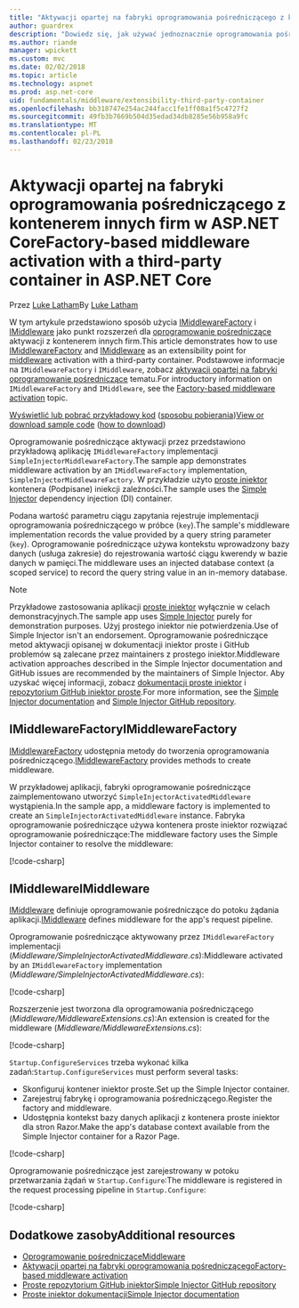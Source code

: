 ```yaml
---
title: "Aktywacji opartej na fabryki oprogramowania pośredniczącego z kontenerem innych firm w ASP.NET Core"
author: guardrex
description: "Dowiedz się, jak używać jednoznacznie oprogramowania pośredniczącego z aktywacją opartą na fabryki i kontener innych firm w ASP.NET Core."
ms.author: riande
manager: wpickett
ms.custom: mvc
ms.date: 02/02/2018
ms.topic: article
ms.technology: aspnet
ms.prod: asp.net-core
uid: fundamentals/middleware/extensibility-third-party-container
ms.openlocfilehash: bb318747e254ac244facc1fe1ff08a1f5c4727f2
ms.sourcegitcommit: 49fb3b7669b504d35edad34db8285e56b958a9fc
ms.translationtype: MT
ms.contentlocale: pl-PL
ms.lasthandoff: 02/23/2018
---
```

# <a name="factory-based-middleware-activation-with-a-third-party-container-in-aspnet-core"></a><span data-ttu-id="1d86c-103">Aktywacji opartej na fabryki oprogramowania pośredniczącego z kontenerem innych firm w ASP.NET Core</span><span class="sxs-lookup"><span data-stu-id="1d86c-103">Factory-based middleware activation with a third-party container in ASP.NET Core</span></span>

<span data-ttu-id="1d86c-104">Przez [Luke Latham](https://github.com/guardrex)</span><span class="sxs-lookup"><span data-stu-id="1d86c-104">By [Luke Latham](https://github.com/guardrex)</span></span>

<span data-ttu-id="1d86c-105">W tym artykule przedstawiono sposób użycia [IMiddlewareFactory](/dotnet/api/microsoft.aspnetcore.http.imiddlewarefactory) i [IMiddleware](/dotnet/api/microsoft.aspnetcore.http.imiddleware) jako punkt rozszerzeń dla [oprogramowanie pośredniczące](xref:fundamentals/middleware/index) aktywacji z kontenerem innych firm.</span><span class="sxs-lookup"><span data-stu-id="1d86c-105">This article demonstrates how to use [IMiddlewareFactory](/dotnet/api/microsoft.aspnetcore.http.imiddlewarefactory) and [IMiddleware](/dotnet/api/microsoft.aspnetcore.http.imiddleware) as an extensibility point for [middleware](xref:fundamentals/middleware/index) activation with a third-party container.</span></span> <span data-ttu-id="1d86c-106">Podstawowe informacje na `IMiddlewareFactory` i `IMiddleware`, zobacz [aktywacji opartej na fabryki oprogramowanie pośredniczące](xref:fundamentals/middleware/extensibility) tematu.</span><span class="sxs-lookup"><span data-stu-id="1d86c-106">For introductory information on `IMiddlewareFactory` and `IMiddleware`, see the [Factory-based middleware activation](xref:fundamentals/middleware/extensibility) topic.</span></span>

<span data-ttu-id="1d86c-107">[Wyświetlić lub pobrać przykładowy kod](https://github.com/aspnet/Docs/tree/master/aspnetcore/fundamentals/middleware/extensibility-third-party-container/sample) ([sposobu pobierania](xref:tutorials/index#how-to-download-a-sample))</span><span class="sxs-lookup"><span data-stu-id="1d86c-107">[View or download sample code](https://github.com/aspnet/Docs/tree/master/aspnetcore/fundamentals/middleware/extensibility-third-party-container/sample) ([how to download](xref:tutorials/index#how-to-download-a-sample))</span></span>

<span data-ttu-id="1d86c-108">Oprogramowanie pośredniczące aktywacji przez przedstawiono przykładową aplikację `IMiddlewareFactory` implementacji `SimpleInjectorMiddlewareFactory`.</span><span class="sxs-lookup"><span data-stu-id="1d86c-108">The sample app demonstrates middleware activation by an `IMiddlewareFactory` implementation, `SimpleInjectorMiddlewareFactory`.</span></span> <span data-ttu-id="1d86c-109">W przykładzie użyto [proste iniektor](https://simpleinjector.org) kontenera (Podpisane) iniekcji zależności.</span><span class="sxs-lookup"><span data-stu-id="1d86c-109">The sample uses the [Simple Injector](https://simpleinjector.org) dependency injection (DI) container.</span></span>

<span data-ttu-id="1d86c-110">Podana wartość parametru ciągu zapytania rejestruje implementacji oprogramowania pośredniczącego w próbce (`key`).</span><span class="sxs-lookup"><span data-stu-id="1d86c-110">The sample's middleware implementation records the value provided by a query string parameter (`key`).</span></span> <span data-ttu-id="1d86c-111">Oprogramowanie pośredniczące używa kontekstu wprowadzony bazy danych (usługa zakresie) do rejestrowania wartość ciągu kwerendy w bazie danych w pamięci.</span><span class="sxs-lookup"><span data-stu-id="1d86c-111">The middleware uses an injected database context (a scoped service) to record the query string value in an in-memory database.</span></span>

> [!NOTE]
> <span data-ttu-id="1d86c-112">Przykładowe zastosowania aplikacji [proste iniektor](https://github.com/simpleinjector/SimpleInjector) wyłącznie w celach demonstracyjnych.</span><span class="sxs-lookup"><span data-stu-id="1d86c-112">The sample app uses [Simple Injector](https://github.com/simpleinjector/SimpleInjector) purely for demonstration purposes.</span></span> <span data-ttu-id="1d86c-113">Użyj prostego iniektor nie potwierdzenia.</span><span class="sxs-lookup"><span data-stu-id="1d86c-113">Use of Simple Injector isn't an endorsement.</span></span> <span data-ttu-id="1d86c-114">Oprogramowanie pośredniczące metod aktywacji opisanej w dokumentacji iniektor proste i GitHub problemów są zalecane przez maintainers z prostego iniektor.</span><span class="sxs-lookup"><span data-stu-id="1d86c-114">Middleware activation approaches described in the Simple Injector documentation and GitHub issues are recommended by the maintainers of Simple Injector.</span></span> <span data-ttu-id="1d86c-115">Aby uzyskać więcej informacji, zobacz [dokumentacji proste iniektor](https://simpleinjector.readthedocs.io/en/latest/index.html) i [repozytorium GitHub iniektor proste](https://github.com/simpleinjector/SimpleInjector).</span><span class="sxs-lookup"><span data-stu-id="1d86c-115">For more information, see the [Simple Injector documentation](https://simpleinjector.readthedocs.io/en/latest/index.html) and [Simple Injector GitHub repository](https://github.com/simpleinjector/SimpleInjector).</span></span>

## <a name="imiddlewarefactory"></a><span data-ttu-id="1d86c-116">IMiddlewareFactory</span><span class="sxs-lookup"><span data-stu-id="1d86c-116">IMiddlewareFactory</span></span>

<span data-ttu-id="1d86c-117">[IMiddlewareFactory](/dotnet/api/microsoft.aspnetcore.http.imiddlewarefactory) udostępnia metody do tworzenia oprogramowania pośredniczącego.</span><span class="sxs-lookup"><span data-stu-id="1d86c-117">[IMiddlewareFactory](/dotnet/api/microsoft.aspnetcore.http.imiddlewarefactory) provides methods to create middleware.</span></span>

<span data-ttu-id="1d86c-118">W przykładowej aplikacji, fabryki oprogramowanie pośredniczące zaimplementowano utworzyć `SimpleInjectorActivatedMiddleware` wystąpienia.</span><span class="sxs-lookup"><span data-stu-id="1d86c-118">In the sample app, a middleware factory is implemented to create an `SimpleInjectorActivatedMiddleware` instance.</span></span> <span data-ttu-id="1d86c-119">Fabryka oprogramowanie pośredniczące używa kontenera proste iniektor rozwiązać oprogramowanie pośredniczące:</span><span class="sxs-lookup"><span data-stu-id="1d86c-119">The middleware factory uses the Simple Injector container to resolve the middleware:</span></span>

[!code-csharp[](extensibility-third-party-container/sample/Middleware/SimpleInjectorMiddlewareFactory.cs?name=snippet1&highlight=5-8,12)]

## <a name="imiddleware"></a><span data-ttu-id="1d86c-120">IMiddleware</span><span class="sxs-lookup"><span data-stu-id="1d86c-120">IMiddleware</span></span>

<span data-ttu-id="1d86c-121">[IMiddleware](/dotnet/api/microsoft.aspnetcore.http.imiddleware) definiuje oprogramowanie pośredniczące do potoku żądania aplikacji.</span><span class="sxs-lookup"><span data-stu-id="1d86c-121">[IMiddleware](/dotnet/api/microsoft.aspnetcore.http.imiddleware) defines middleware for the app's request pipeline.</span></span>

<span data-ttu-id="1d86c-122">Oprogramowanie pośredniczące aktywowany przez `IMiddlewareFactory` implementacji (*Middleware/SimpleInjectorActivatedMiddleware.cs*):</span><span class="sxs-lookup"><span data-stu-id="1d86c-122">Middleware activated by an `IMiddlewareFactory` implementation (*Middleware/SimpleInjectorActivatedMiddleware.cs*):</span></span>

[!code-csharp[](extensibility-third-party-container/sample/Middleware/SimpleInjectorActivatedMiddleware.cs?name=snippet1)]

<span data-ttu-id="1d86c-123">Rozszerzenie jest tworzona dla oprogramowania pośredniczącego (*Middleware/MiddlewareExtensions.cs*):</span><span class="sxs-lookup"><span data-stu-id="1d86c-123">An extension is created for the middleware (*Middleware/MiddlewareExtensions.cs*):</span></span>

[!code-csharp[](extensibility-third-party-container/sample/Middleware/MiddlewareExtensions.cs?name=snippet1)]

<span data-ttu-id="1d86c-124">`Startup.ConfigureServices` trzeba wykonać kilka zadań:</span><span class="sxs-lookup"><span data-stu-id="1d86c-124">`Startup.ConfigureServices` must perform several tasks:</span></span>

* <span data-ttu-id="1d86c-125">Skonfiguruj kontener iniektor proste.</span><span class="sxs-lookup"><span data-stu-id="1d86c-125">Set up the Simple Injector container.</span></span>
* <span data-ttu-id="1d86c-126">Zarejestruj fabrykę i oprogramowania pośredniczącego.</span><span class="sxs-lookup"><span data-stu-id="1d86c-126">Register the factory and middleware.</span></span>
* <span data-ttu-id="1d86c-127">Udostępnia kontekst bazy danych aplikacji z kontenera proste iniektor dla stron Razor.</span><span class="sxs-lookup"><span data-stu-id="1d86c-127">Make the app's database context available from the Simple Injector container for a Razor Page.</span></span>

[!code-csharp[](extensibility-third-party-container/sample/Startup.cs?name=snippet1)]

<span data-ttu-id="1d86c-128">Oprogramowanie pośredniczące jest zarejestrowany w potoku przetwarzania żądań w `Startup.Configure`:</span><span class="sxs-lookup"><span data-stu-id="1d86c-128">The middleware is registered in the request processing pipeline in `Startup.Configure`:</span></span>

[!code-csharp[](extensibility-third-party-container/sample/Startup.cs?name=snippet2&highlight=12)]

## <a name="additional-resources"></a><span data-ttu-id="1d86c-129">Dodatkowe zasoby</span><span class="sxs-lookup"><span data-stu-id="1d86c-129">Additional resources</span></span>

* [<span data-ttu-id="1d86c-130">Oprogramowanie pośredniczące</span><span class="sxs-lookup"><span data-stu-id="1d86c-130">Middleware</span></span>](xref:fundamentals/middleware/index)
* [<span data-ttu-id="1d86c-131">Aktywacji opartej na fabryki oprogramowania pośredniczącego</span><span class="sxs-lookup"><span data-stu-id="1d86c-131">Factory-based middleware activation</span></span>](xref:fundamentals/middleware/extensibility)
* [<span data-ttu-id="1d86c-132">Proste repozytorium GitHub iniektor</span><span class="sxs-lookup"><span data-stu-id="1d86c-132">Simple Injector GitHub repository</span></span>](https://github.com/simpleinjector/SimpleInjector)
* [<span data-ttu-id="1d86c-133">Proste iniektor dokumentacji</span><span class="sxs-lookup"><span data-stu-id="1d86c-133">Simple Injector documentation</span></span>](https://simpleinjector.readthedocs.io/en/latest/index.html)
